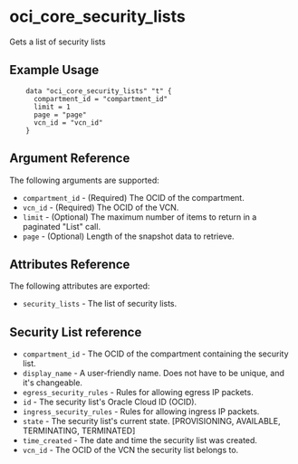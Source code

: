 # oci\_core\_security\_lists

Gets a list of security lists

## Example Usage

```
    data "oci_core_security_lists" "t" {
      compartment_id = "compartment_id"
      limit = 1
      page = "page"
      vcn_id = "vcn_id"
    }
```

## Argument Reference

The following arguments are supported:

* `compartment_id` - (Required) The OCID of the compartment.
* `vcn_id` - (Required) The OCID of the VCN.
* `limit` - (Optional) The maximum number of items to return in a paginated "List" call.
* `page` - (Optional) Length of the snapshot data to retrieve.

## Attributes Reference

The following attributes are exported:

* `security_lists` - The list of security lists.

## Security List reference
* `compartment_id` - The OCID of the compartment containing the security list.
* `display_name` - A user-friendly name. Does not have to be unique, and it's changeable.
* `egress_security_rules` - Rules for allowing egress IP packets.
* `id` - The security list's Oracle Cloud ID (OCID).
* `ingress_security_rules` - Rules for allowing ingress IP packets.
* `state` - The security list's current state. [PROVISIONING, AVAILABLE, TERMINATING, TERMINATED]
* `time_created` - The date and time the security list was created.
* `vcn_id` - The OCID of the VCN the security list belongs to.
